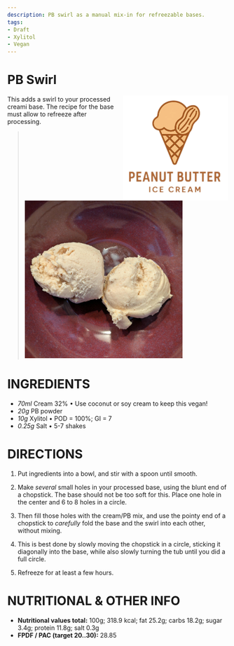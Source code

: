 ```yaml
---
description: PB swirl as a manual mix-in for refreezable bases.
tags:
- Draft
- Xylitol
- Vegan
---
```

# PB Swirl
<img style="float: right; margin-left: 1.5em;" width=240 alt="Logo" src="https://raw.githubusercontent.com/jhermann/ice-creamery/refs/heads/main/recipes/PB%20Mix/pb-ice-cream-logo.png" />

This adds a swirl to your processed creami base. The recipe for the base must allow to refreeze after processing.

> <img width=360 alt="Spun Ice Cream" src="https://raw.githubusercontent.com/jhermann/ice-creamery/refs/heads/main/recipes/PB%20Swirl/pb-swirl_2025-05-06.jpg" class="zoomable" />

# INGREDIENTS

  - _70ml_ Cream 32% • Use coconut or soy cream to keep this vegan!
  - _20g_ PB powder
  - _10g_ Xylitol • POD = 100%; GI = 7
  - _0.25g_ Salt • 5-7 shakes

# DIRECTIONS

1. Put ingredients into a bowl, and stir with a spoon until smooth.

1. Make *several* small holes in your processed base, using the blunt end of a chopstick.
The base should not be too soft for this.
Place one hole in the center and 6 to 8 holes in a circle.

1. Then fill those holes with the cream/PB mix, and use the pointy end of a chopstick
to *carefully* fold the base and the swirl into each other, without mixing.

1. This is best done by slowly moving the chopstick in a circle,
sticking it diagonally into the base, while also slowly turning the tub until you did a full circle.

1. Refreeze for at least a few hours.

# NUTRITIONAL & OTHER INFO
- **Nutritional values total:** 100g; 318.9 kcal; fat 25.2g; carbs 18.2g; sugar 3.4g; protein 11.8g; salt 0.3g
- **FPDF / PAC (target 20..30):** 28.85
